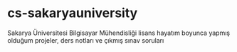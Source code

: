# cs-sakaryauniversity
Sakarya Üniversitesi Bilgisayar Mühendisliği lisans hayatım boyunca yapmış olduğum projeler, ders notları ve çıkmış sınav soruları
